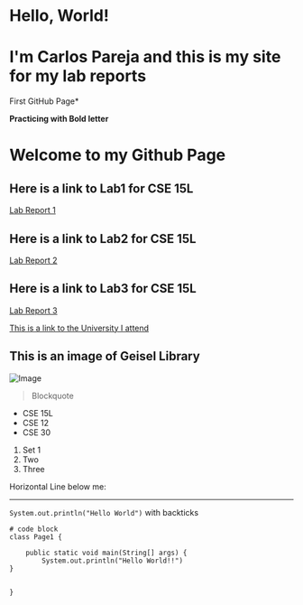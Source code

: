 # Hello, World!
# I'm Carlos Pareja and this is my site for my lab reports

First GitHub Page*



**Practicing with Bold letter**

# Welcome to my Github Page

## Here is a link to Lab1 for CSE 15L

[Lab Report 1](lab-report-1-week-2.html)

## Here is a link to Lab2 for CSE 15L
[Lab Report 2](lab-report-2-week-4.html)

## Here is a link to Lab3 for CSE 15L
[Lab Report 3](lab-report-3-week-6.html)


[This is a link to the University I attend](https://ucsd.edu)

## This is an image of Geisel Library
![Image](https://upload.wikimedia.org/wikipedia/commons/thumb/4/44/Geisel_Library%2C_UCSD.jpg/1920px-Geisel_Library%2C_UCSD.jpg)

> Blockquote

* CSE 15L
* CSE 12
* CSE 30


1. Set 1
2. Two
3. Three

Horizontal Line below me:

---

`System.out.println("Hello World")` with backticks

```
# code block
class Page1 {

    public static void main(String[] args) {
        System.out.println("Hello World!!")
}


}

```

